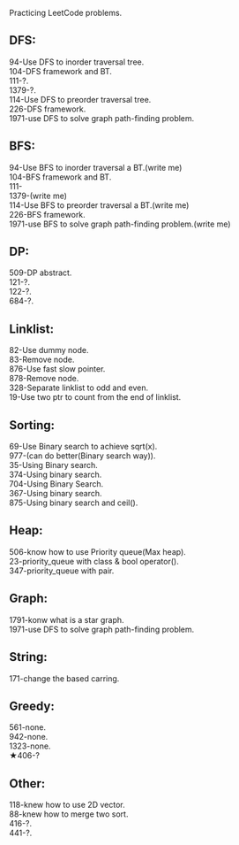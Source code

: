 Practicing LeetCode problems.
## DFS:  
94-Use DFS to inorder traversal tree.  
104-DFS framework and BT.  
111-?.  
1379-?.  
114-Use DFS to preorder traversal tree.   
226-DFS framework.  
1971-use DFS to solve graph path-finding problem.  
  
## BFS:
94-Use BFS to inorder traversal a BT.(write me)  
104-BFS framework and BT.    
111-  
1379-(write me)  
114-Use BFS to preorder traversal a BT.(write me)  
226-BFS framework.  
1971-use BFS to solve graph path-finding problem.(write me)  
  
## DP:  
509-DP abstract.  
121-?.  
122-?.  
684-?.  
  
## Linklist:  
82-Use dummy node.  
83-Remove node.  
876-Use fast slow pointer.   
878-Remove node.  
328-Separate linklist to odd and even.  
19-Use two ptr to count from the end of linklist.  
  
## Sorting:  
69-Use Binary search to achieve sqrt(x).  
977-(can do better(Binary search way)).   
35-Using Binary search.  
374-Using binary search.  
704-Using Binary Search.  
367-Using binary search.  
875-Using binary search and ceil().  
  
## Heap:  
506-know how to use Priority queue(Max heap).  
23-priority_queue with class & bool operator().  
347-priority_queue with pair.   
  
## Graph:  
1791-konw what is a star graph.  
1971-use DFS to solve graph path-finding problem.  
## String:  
171-change the based carring.  

## Greedy:  
561-none.  
942-none.  
1323-none.  
★406-?  

## Other:  
118-knew how to use 2D vector.  
88-knew how to merge two sort.  
416-?.  
441-?.  



